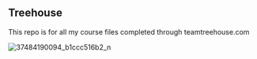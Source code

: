 ## Treehouse
This repo is for all my course files completed through teamtreehouse.com

![37484190094_b1ccc516b2_n](https://user-images.githubusercontent.com/20639087/65792016-90498b80-e16b-11e9-84d4-4ecc2ef53feb.jpg)



